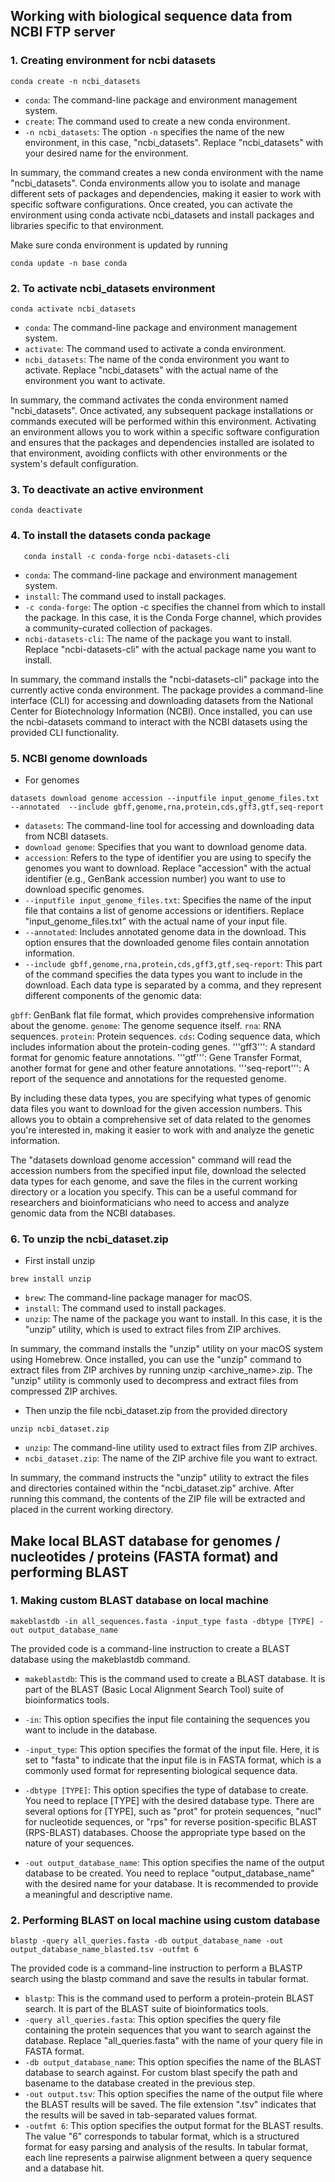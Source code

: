 

## Working with biological sequence data from NCBI FTP server

### 1. Creating environment for ncbi datasets

```
conda create -n ncbi_datasets
```
* ```conda```: The command-line package and environment management system.
* ```create```: The command used to create a new conda environment.
* ```-n ncbi_datasets```: The option ```-n``` specifies the name of the new environment, in this case, "ncbi_datasets". Replace "ncbi_datasets" with your desired name for the environment.

In summary, the command creates a new conda environment with the name "ncbi_datasets". Conda environments allow you to isolate and manage different sets of packages and dependencies, making it easier to work with specific software configurations. Once created, you can activate the environment using conda activate ncbi_datasets and install packages and libraries specific to that environment.

Make sure conda environment is updated by running
```
conda update -n base conda
```

### 2. To activate ncbi_datasets environment
```
conda activate ncbi_datasets
```

* ```conda```: The command-line package and environment management system.
* ```activate```: The command used to activate a conda environment.
* ```ncbi_datasets```: The name of the conda environment you want to activate. Replace "ncbi_datasets" with the actual name of the environment you want to activate.

In summary, the command activates the conda environment named "ncbi_datasets". Once activated, any subsequent package installations or commands executed will be performed within this environment. Activating an environment allows you to work within a specific software configuration and ensures that the packages and dependencies installed are isolated to that environment, avoiding conflicts with other environments or the system's default configuration.


### 3. To deactivate an active environment

```
conda deactivate
```
### 4. To install the datasets conda package

```
   conda install -c conda-forge ncbi-datasets-cli
```
* ```conda```: The command-line package and environment management system.
* ```install```: The command used to install packages.
* ```-c conda-forge```: The option -c specifies the channel from which to install the package. In this case, it is the Conda Forge channel, which provides a community-curated collection of packages.
* ```ncbi-datasets-cli```: The name of the package you want to install. Replace "ncbi-datasets-cli" with the actual package name you want to install.

In summary, the command installs the "ncbi-datasets-cli" package into the currently active conda environment. The package provides a command-line interface (CLI) for accessing and downloading datasets from the National Center for Biotechnology Information (NCBI). Once installed, you can use the ncbi-datasets command to interact with the NCBI datasets using the provided CLI functionality.

### 5. NCBI genome downloads

* For genomes

```
datasets download genome accession --inputfile input_genome_files.txt --annotated  --include gbff,genome,rna,protein,cds,gff3,gtf,seq-report
```
* ```datasets```: The command-line tool for accessing and downloading data from NCBI datasets.
* ```download genome```: Specifies that you want to download genome data.
* ```accession```: Refers to the type of identifier you are using to specify the genomes you want to download. Replace "accession" with the actual identifier (e.g., GenBank accession number) you want to use to download specific genomes.
* ```--inputfile input_genome_files.txt```: Specifies the name of the input file that contains a list of genome accessions or identifiers. Replace "input_genome_files.txt" with the actual name of your input file.
* ```--annotated```: Includes annotated genome data in the download. This option ensures that the downloaded genome files contain annotation information.
* ```--include gbff,genome,rna,protein,cds,gff3,gtf,seq-report```: This part of the command specifies the data types you want to include in the download. Each data type is separated by a comma, and they represent different components of the genomic data:

```gbff```: GenBank flat file format, which provides comprehensive information about the genome.
```genome```: The genome sequence itself.
```rna```: RNA sequences.
```protein```: Protein sequences.
```cds```: Coding sequence data, which includes information about the protein-coding genes.
'''gff3''': A standard format for genomic feature annotations.
'''gtf''': Gene Transfer Format, another format for gene and other feature annotations.
'''seq-report''': A report of the sequence and annotations for the requested genome.

By including these data types, you are specifying what types of genomic data files you want to download for the given accession numbers. This allows you to obtain a comprehensive set of data related to the genomes you're interested in, making it easier to work with and analyze the genetic information.

The "datasets download genome accession" command will read the accession numbers from the specified input file, download the selected data types for each genome, and save the files in the current working directory or a location you specify. This can be a useful command for researchers and bioinformaticians who need to access and analyze genomic data from the NCBI databases.


### 6. To unzip the ncbi_dataset.zip

* First install unzip

```
brew install unzip
```
* ```brew```: The command-line package manager for macOS.
* ```install```: The command used to install packages.
* ```unzip```: The name of the package you want to install. In this case, it is the "unzip" utility, which is used to extract files from ZIP archives.

In summary, the command installs the "unzip" utility on your macOS system using Homebrew. Once installed, you can use the "unzip" command to extract files from ZIP archives by running unzip <archive_name>.zip. The "unzip" utility is commonly used to decompress and extract files from compressed ZIP archives.

* Then unzip the file ncbi_dataset.zip from the provided directory

```
unzip ncbi_dataset.zip
```
* ```unzip```: The command-line utility used to extract files from ZIP archives.
* ```ncbi_dataset.zip```: The name of the ZIP archive file you want to extract.

In summary, the command instructs the "unzip" utility to extract the files and directories contained within the "ncbi_dataset.zip" archive. After running this command, the contents of the ZIP file will be extracted and placed in the current working directory.

## Make local BLAST database for genomes / nucleotides / proteins (FASTA format) and performing BLAST

### 1. Making custom BLAST database on local machine
```
makeblastdb -in all_sequences.fasta -input_type fasta -dbtype [TYPE] -out output_database_name
```
The provided code is a command-line instruction to create a BLAST database using the makeblastdb command.

* ```makeblastdb```: This is the command used to create a BLAST database. It is part of the BLAST (Basic Local Alignment Search Tool) suite of bioinformatics tools.

* ```-in```: This option specifies the input file containing the sequences you want to include in the database.
* ```-input_type```: This option specifies the format of the input file. Here, it is set to "fasta" to indicate that the input file is in FASTA format, which is a commonly used format for representing biological sequence data.
* ```-dbtype [TYPE]```: This option specifies the type of database to create. You need to replace [TYPE] with the desired database type. There are several options for [TYPE], such as "prot" for protein sequences, "nucl" for nucleotide sequences, or "rps" for reverse position-specific BLAST (RPS-BLAST) databases. Choose the appropriate type based on the nature of your sequences.
* ```-out output_database_name```: This option specifies the name of the output database to be created. You need to replace "output_database_name" with the desired name for your database. It is recommended to provide a meaningful and descriptive name.

### 2. Performing BLAST on local machine using custom database

```
blastp -query all_queries.fasta -db output_database_name -out output_database_name_blasted.tsv -outfmt 6
```
The provided code is a command-line instruction to perform a BLASTP search using the blastp command and save the results in tabular format.
* ```blastp```: This is the command used to perform a protein-protein BLAST search. It is part of the BLAST suite of bioinformatics tools.
* ```-query all_queries.fasta```: This option specifies the query file containing the protein sequences that you want to search against the database. Replace "all_queries.fasta" with the name of your query file in FASTA format.
* ```-db output_database_name```: This option specifies the name of the BLAST database to search against. For custom blast specify the path and basename to the database created in the previous step.
* ```-out output.tsv```: This option specifies the name of the output file where the BLAST results will be saved. The file extension ".tsv" indicates that the results will be saved in tab-separated values format.
* ```-outfmt 6```: This option specifies the output format for the BLAST results. The value "6" corresponds to tabular format, which is a structured format for easy parsing and analysis of the results. In tabular format, each line represents a pairwise alignment between a query sequence and a database hit.
  
                             
